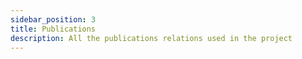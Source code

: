 ```yaml
---
sidebar_position: 3
title: Publications
description: All the publications relations used in the project 
---
```


